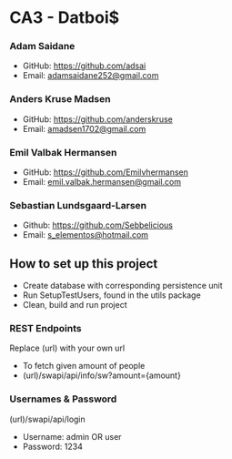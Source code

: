 # CA3 - Datboi$
### Adam Saidane 
- GitHub: https://github.com/adsai
- Email: adamsaidane252@gmail.com

### Anders Kruse Madsen
- GitHub: https://github.com/anderskruse
- Email: amadsen1702@gmail.com

### Emil Valbak Hermansen
- GitHub: https://github.com/Emilvhermansen
- Email: emil.valbak.hermansen@gmail.com

### Sebastian Lundsgaard-Larsen
- Github: https://github.com/Sebbelicious
- Email: s_elementos@hotmail.com

## How to set up this project
- Create database with corresponding persistence unit
- Run SetupTestUsers, found in the utils package
- Clean, build and run project

### REST Endpoints
Replace (url) with your own url
- To fetch given amount of people
- (url)/swapi/api/info/sw?amount={amount}

### Usernames & Password
(url)/swapi/api/login
- Username: admin OR user
- Password: 1234
